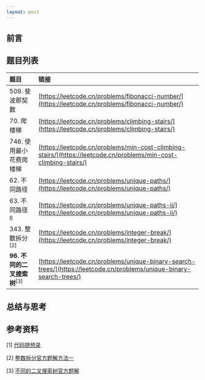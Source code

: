 ```yaml
---
layout: post
---
```


## 前言

## 题目列表

| 题目 | 链接 | 
|:-----|:-----|
| 509. 斐波那契数 | [https://leetcode.cn/problems/fibonacci-number/](https://leetcode.cn/problems/fibonacci-number/) |
| 70. 爬楼梯 | [https://leetcode.cn/problems/climbing-stairs/](https://leetcode.cn/problems/climbing-stairs/) |
| 746. 使用最小花费爬楼梯 | [https://leetcode.cn/problems/min-cost-climbing-stairs/](https://leetcode.cn/problems/min-cost-climbing-stairs/) |
| 62. 不同路径 | [https://leetcode.cn/problems/unique-paths/](https://leetcode.cn/problems/unique-paths/) |
| 63. 不同路径 II | [https://leetcode.cn/problems/unique-paths-ii/](https://leetcode.cn/problems/unique-paths-ii/) |
| 343. 整数拆分 $^{[2]}$ | [https://leetcode.cn/problems/integer-break/](https://leetcode.cn/problems/integer-break/) |
| **96. 不同的二叉搜索树**$^{[3]}$ | [https://leetcode.cn/problems/unique-binary-search-trees/](https://leetcode.cn/problems/unique-binary-search-trees/) |


## 总结与思考

## 参考资料

[1] [代码随想录](https://programmercarl.com/)

[2] [整数拆分官方题解方法一](https://leetcode.cn/problems/integer-break/solution/zheng-shu-chai-fen-by-leetcode-solution/整数拆分官方题解方法一)

[3] [不同的二叉搜索树官方题解](https://leetcode.cn/problems/unique-binary-search-trees/solution/bu-tong-de-er-cha-sou-suo-shu-by-leetcode-solution/)
